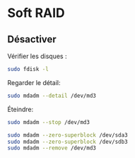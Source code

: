 Soft RAID
=========

Désactiver
----------

Vérifier les disques :

```bash
sudo fdisk -l
```

Regarder le détail:

```bash
sudo mdadm --detail /dev/md3
```

Éteindre:

```bash
sudo mdadm --stop /dev/md3
```

```bash
sudo mdadm --zero-superblock /dev/sda3
sudo mdadm --zero-superblock /dev/sdb3
sudo mdadm --remove /dev/md3
```
